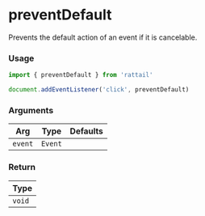 # preventDefault

Prevents the default action of an event if it is cancelable.

### Usage

```ts
import { preventDefault } from 'rattail'

document.addEventListener('click', preventDefault)
```

### Arguments

| Arg     | Type    | Defaults |
| ------- | ------- | -------- |
| `event` | `Event` |          |

### Return

| Type   |
| ------ |
| `void` |
